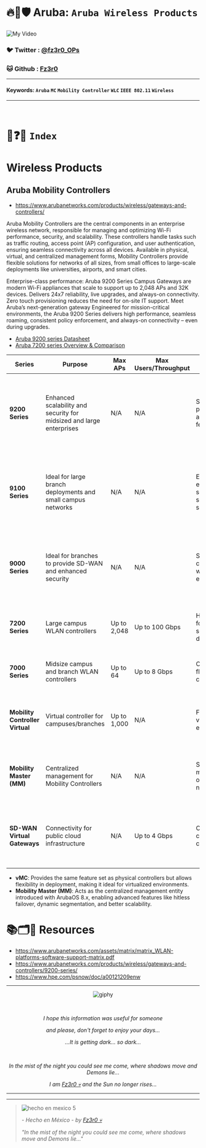# 🔥🧱🛡️ Aruba: `Aruba Wireless Products`

![My Video](https://user-images.githubusercontent.com/94720207/165892585-b830998d-d7c5-43b4-a3ad-f71a07b9077e.gif)

### 🐦 Twitter  : [@fz3r0_OPs](https://twitter.com/Fz3r0_OPs)
### 🐱 Github  : [Fz3r0](https://github.com/fz3r0) 

---
 
#### Keywords: `Aruba` `MC` `Mobility Controller` `WLC` `IEEE 802.11` `Wireless`

---

<br>

# 📝❓📄 `Index`





# Wireless Products

## Aruba Mobility Controllers

- https://www.arubanetworks.com/products/wireless/gateways-and-controllers/

Aruba Mobility Controllers are the central components in an enterprise wireless network, responsible for managing and optimizing Wi-Fi performance, security, and scalability. These controllers handle tasks such as traffic routing, access point (AP) configuration, and user authentication, ensuring seamless connectivity across all devices. Available in physical, virtual, and centralized management forms, Mobility Controllers provide flexible solutions for networks of all sizes, from small offices to large-scale deployments like universities, airports, and smart cities.

Enterprise-class performance: Aruba 9200 Series Campus Gateways are modern Wi-Fi appliances that scale to support up to 2,048 APs and 32K devices. Delivers 24x7 reliability, live upgrades, and always-on connectivity. Zero touch provisioning reduces the need for on-site IT support. Meet Aruba’s next-generation gateway Engineered for mission-critical environments, the Aruba 9200 Series delivers high performance, seamless roaming, consistent policy enforcement, and always-on connectivity – even during upgrades.

- [Aruba 9200 series Datasheet](https://www.hpe.com/psnow/doc/a00121209enw)
- [Aruba 7200 series Overview & Comparison](https://www.arubanetworks.com/products/wireless/gateways-and-controllers/7200-series/#features)



| **Series**                       | **Purpose**                                                      | **Max APs**            | **Max Users/Throughput**             | **Special Features**                                   | **Real-World Use Case**                                                                                       |
|-----------------------------------|------------------------------------------------------------------|------------------------|---------------------------------------|-------------------------------------------------------|--------------------------------------------------------------------------------------------------------------|
| **9200 Series**                   | Enhanced scalability and security for midsized and large enterprises | N/A                    | N/A                                   | Superior performance and security features             | Perfect for growing enterprises needing to scale up their wireless infrastructure while maintaining security. |
| **9100 Series**                   | Ideal for large branch deployments and small campus networks     | N/A                    | N/A                                   | Extends enterprise services securely and seamlessly    | Ideal for large branch offices or small campuses requiring enterprise-grade wireless connectivity.           |
| **9000 Series**                   | Ideal for branches to provide SD-WAN and enhanced security       | N/A                    | N/A                                   | SD-WAN capabilities with security enhancements         | Suitable for small branches needing secure and reliable connectivity to cloud applications.                  |
| **7200 Series**                   | Large campus WLAN controllers                                    | Up to 2,048            | Up to 100 Gbps                        | High capacity for large-scale deployments              | Suitable for corporate HQs, universities, stadiums, and airports.                                           |
| **7000 Series**                   | Midsize campus and branch WLAN controllers                       | Up to 64               | Up to 8 Gbps                          | Compact, flexible, and cost-effective                  | Designed for small to midsized offices or retail stores.                                                     |
| **Mobility Controller Virtual**   | Virtual controller for campuses/branches                        | Up to 1,000            | N/A                                   | Flexibility for virtualized environments               | Great for businesses with cloud-first strategies or multiple data centers.                                   |
| **Mobility Master (MM)**          | Centralized management for Mobility Controllers                  | N/A                    | N/A                                   | Simplifies management of complex networks             | Ideal for organizations managing distributed WLANs or smart city deployments.                                |
| **SD-WAN Virtual Gateways**       | Connectivity for public cloud infrastructure                    | N/A                    | Up to 4 Gbps                         | Optimized for cloud connectivity                       | Perfect for enterprises leveraging public cloud platforms like AWS, Azure, or Google Cloud.                  |


- **vMC**: Provides the same feature set as physical controllers but allows flexibility in deployment, making it ideal for virtualized environments.
- **Mobility Master (MM)**: Acts as the centralized management entity introduced with ArubaOS 8.x, enabling advanced features like hitless failover, dynamic segmentation, and better scalability.



# 📚🗂️🎥 Resources

- https://www.arubanetworks.com/assets/matrix/matrix_WLAN-platforms-software-support-matrix.pdf
- https://www.arubanetworks.com/products/wireless/gateways-and-controllers/9200-series/
- https://www.hpe.com/psnow/doc/a00121209enw
  
---

<span align="center"> <p align="center"> ![giphy](https://user-images.githubusercontent.com/94720207/166587250-292d9a9f-e590-4c25-a678-d457e2268e85.gif) </p> </span> 



&nbsp;

<span align="center"> <p align="center"> _I hope this information was useful for someone_ </p> </span> 
<span align="center"> <p align="center"> _and please, don't forget to enjoy your days..._ </p> </span> 
<span align="center"> <p align="center"> _...It is getting dark... so dark..._ </p> </span> 

&nbsp;

<span align="center"> <p align="center"> _In the mist of the night you could see me come, where shadows move and Demons lie..._ </p> </span> 
<span align="center"> <p align="center"> _I am [Fz3r0 💀](https://github.com/Fz3r0/) and the Sun no longer rises..._ </p> </span> 

---






---

> ![hecho en mexico 5](https://user-images.githubusercontent.com/94720207/166068790-fa1f243d-2db9-4810-a6e4-eb3c4ad23700.png)
>
> _- Hecho en México - by [Fz3r0 💀](https://github.com/Fz3r0/)_  
>
> _"In the mist of the night you could see me come, where shadows move and Demons lie..."_ 





